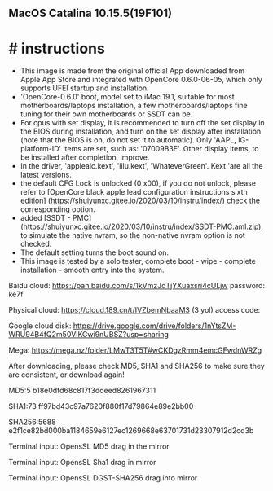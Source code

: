 ## MacOS Catalina 10.15.5(19F101)

# # instructions

- This image is made from the original official App downloaded from Apple App Store and integrated with OpenCore 0.6.0-06-05, which only supports UFEI startup and installation.
- 'OpenCore-0.6.0' boot, model set to iMac 19.1, suitable for most motherboards/laptops installation, a few motherboards/laptops fine tuning for their own motherboards or SSDT can be.
- For cpus with set display, it is recommended to turn off the set display in the BIOS during installation, and turn on the set display after installation (note that the BIOS is on, do not set it to automatic). Only 'AAPL, IG-platform-ID' items are set, such as: '07009B3E'. Other display items, to be installed after completion, improve.
- In the driver, 'applealc.kext', 'lilu.kext', 'WhateverGreen'. Kext 'are all the latest versions.
- the default CFG Lock is unlocked (0 x00), if you do not unlock, please refer to [OpenCore black apple lead configuration instructions sixth edition] (https://shuiyunxc.gitee.io/2020/03/10/instru/index/) check the corresponding option.
- added [SSDT - PMC] (https://shuiyunxc.gitee.io/2020/03/10/instru/index/SSDT-PMC.aml.zip), to simulate the native nvram, so the non-native nvram option is not checked.
- The default setting turns the boot sound on.
- This image is tested by a solo tester, complete boot - wipe - complete installation - smooth entry into the system.

Baidu cloud: https://pan.baidu.com/s/1kVmzJdTjYXuaxsri4cULjw password: ke7f

Physical cloud: https://cloud.189.cn/t/IVZbemNbaaM3 (3 yol) access code:

Google cloud disk: https://drive.google.com/drive/folders/1nYtsZM-WRU94B4fQ2m50VlKCwi9nUBSZ?usp=sharing

Mega: https://mega.nz/folder/LMwT3T5T#wCKDgzRmm4emcGFwdnWRZg

After downloading, please check MD5, SHA1 and SHA256 to make sure they are consistent, or download again!

MD5:5 b18e0dfd68c817f3ddeed8261967311

SHA1:73 ff97bd43c97a7620f880f17d79864e89e2bb00

SHA256:5688 e2f1ce82bd000ba1184659e6127ec1269668e63701731d23307912d2cd3b

Terminal input: OpensSL MD5 drag in the mirror

Terminal input: OpensSL Sha1 drag in mirror

Terminal input: OpensSL DGST-SHA256 drag into mirror
